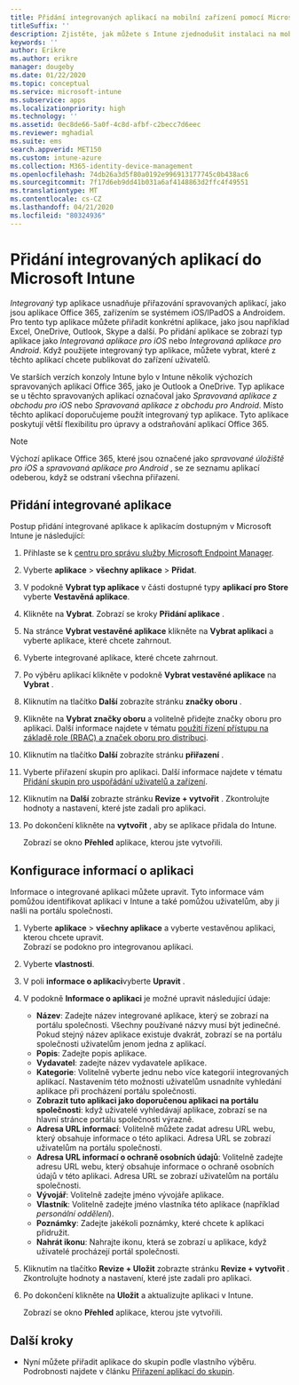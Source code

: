 ```yaml
---
title: Přidání integrovaných aplikací na mobilní zařízení pomocí Microsoft Intune
titleSuffix: ''
description: Zjistěte, jak můžete s Intune zjednodušit instalaci na mobilní zařízení s integrovanými aplikacemi.
keywords: ''
author: Erikre
ms.author: erikre
manager: dougeby
ms.date: 01/22/2020
ms.topic: conceptual
ms.service: microsoft-intune
ms.subservice: apps
ms.localizationpriority: high
ms.technology: ''
ms.assetid: 0ec8de66-5a0f-4c8d-afbf-c2becc7d6eec
ms.reviewer: mghadial
ms.suite: ems
search.appverid: MET150
ms.custom: intune-azure
ms.collection: M365-identity-device-management
ms.openlocfilehash: 74db26a3d5f80a0192e996913177745c0b438ac6
ms.sourcegitcommit: 7f17d6eb9dd41b031a6af4148863d2ffc4f49551
ms.translationtype: MT
ms.contentlocale: cs-CZ
ms.lasthandoff: 04/21/2020
ms.locfileid: "80324936"
---
```

# <a name="add-built-in-apps-to-microsoft-intune"></a>Přidání integrovaných aplikací do Microsoft Intune

*Integrovaný* typ aplikace usnadňuje přiřazování spravovaných aplikací, jako jsou aplikace Office 365, zařízením se systémem iOS/IPadOS a Androidem. Pro tento typ aplikace můžete přiřadit konkrétní aplikace, jako jsou například Excel, OneDrive, Outlook, Skype a další. Po přidání aplikace se zobrazí typ aplikace jako *Integrovaná aplikace pro iOS* nebo *Integrovaná aplikace pro Android*. Když použijete integrovaný typ aplikace, můžete vybrat, které z těchto aplikací chcete publikovat do zařízení uživatelů.

Ve starších verzích konzoly Intune bylo v Intune několik výchozích spravovaných aplikací Office 365, jako je Outlook a OneDrive. Typ aplikace se u těchto spravovaných aplikací označoval jako *Spravovaná aplikace z obchodu pro iOS* nebo *Spravovaná aplikace z obchodu pro Android*. Místo těchto aplikací doporučujeme použít integrovaný typ aplikace. Tyto aplikace poskytují větší flexibilitu pro úpravy a odstraňování aplikací Office 365.

>[!NOTE]
>Výchozí aplikace Office 365, které jsou označené jako *spravované úložiště pro iOS* a *spravovaná aplikace pro Android* , se ze seznamu aplikací odeberou, když se odstraní všechna přiřazení.

## <a name="add-a-built-in-app"></a>Přidání integrované aplikace

Postup přidání integrované aplikace k aplikacím dostupným v Microsoft Intune je následující:
1. Přihlaste se k [centru pro správu služby Microsoft Endpoint Manager](https://go.microsoft.com/fwlink/?linkid=2109431).
2. Vyberte **aplikace** > **všechny aplikace** > **Přidat**.
3. V podokně **Vybrat typ aplikace** v části dostupné typy **aplikací pro Store** vyberte **Vestavěná aplikace**.
4. Klikněte na **Vybrat**. Zobrazí se kroky **Přidání aplikace** .
5. Na stránce **Vybrat vestavěné aplikace** klikněte na **Vybrat aplikaci** a vyberte aplikace, které chcete zahrnout.
6. Vyberte integrované aplikace, které chcete zahrnout. 
7. Po výběru aplikací klikněte v podokně **Vybrat vestavěné aplikace** na **Vybrat** .
8. Kliknutím na tlačítko **Další** zobrazíte stránku **značky oboru** .
9. Klikněte na **Vybrat značky oboru** a volitelně přidejte značky oboru pro aplikaci. Další informace najdete v tématu [použití řízení přístupu na základě role (RBAC) a značek oboru pro distribuci](../fundamentals/scope-tags.md).
10. Kliknutím na tlačítko **Další** zobrazíte stránku **přiřazení** .
11. Vyberte přiřazení skupin pro aplikaci. Další informace najdete v tématu [Přidání skupin pro uspořádání uživatelů a zařízení](../fundamentals/groups-add.md). 
12. Kliknutím na **Další** zobrazte stránku **Revize + vytvořit** . Zkontrolujte hodnoty a nastavení, které jste zadali pro aplikaci.
13. Po dokončení klikněte na **vytvořit** , aby se aplikace přidala do Intune.

    Zobrazí se okno **Přehled** aplikace, kterou jste vytvořili.

## <a name="configure-app-information"></a>Konfigurace informací o aplikaci

Informace o integrované aplikaci můžete upravit. Tyto informace vám pomůžou identifikovat aplikaci v Intune a také pomůžou uživatelům, aby ji našli na portálu společnosti.
1. Vyberte **aplikace** > **všechny aplikace** a vyberte vestavěnou aplikaci, kterou chcete upravit.  
   Zobrazí se podokno pro integrovanou aplikaci.
2. Vyberte **vlastnosti**.
3. V poli **informace o aplikaci**vyberte **Upravit** .
4. V podokně **Informace o aplikaci** je možné upravit následující údaje:
    - **Název**: Zadejte název integrované aplikace, který se zobrazí na portálu společnosti. Všechny používané názvy musí být jedinečné. Pokud stejný název aplikace existuje dvakrát, zobrazí se na portálu společnosti uživatelům jenom jedna z aplikací.
    - **Popis**: Zadejte popis aplikace. 
    - **Vydavatel**: zadejte název vydavatele aplikace.
    - **Kategorie**: Volitelně vyberte jednu nebo více kategorií integrovaných aplikací. Nastavením této možnosti uživatelům usnadníte vyhledání aplikace při procházení portálu společnosti.
    - **Zobrazit tuto aplikaci jako doporučenou aplikaci na portálu společnosti**: když uživatelé vyhledávají aplikace, zobrazí se na hlavní stránce portálu společnosti výrazně.
    - **Adresa URL informací**: Volitelně můžete zadat adresu URL webu, který obsahuje informace o této aplikaci. Adresa URL se zobrazí uživatelům na portálu společnosti.
    - **Adresa URL informací o ochraně osobních údajů**: Volitelně zadejte adresu URL webu, který obsahuje informace o ochraně osobních údajů v této aplikaci. Adresa URL se zobrazí uživatelům na portálu společnosti.
    - **Vývojář**: Volitelně zadejte jméno vývojáře aplikace.
    - **Vlastník**: Volitelně zadejte jméno vlastníka této aplikace (například *personální oddělení*).
    - **Poznámky**: Zadejte jakékoli poznámky, které chcete k aplikaci přidružit.
    - **Nahrát ikonu**: Nahrajte ikonu, která se zobrazí u aplikace, když uživatelé procházejí portál společnosti.
5. Kliknutím na tlačítko **Revize + Uložit** zobrazte stránku **Revize + vytvořit** . Zkontrolujte hodnoty a nastavení, které jste zadali pro aplikaci.
13. Po dokončení klikněte na **Uložit** a aktualizujte aplikaci v Intune.

    Zobrazí se okno **Přehled** aplikace, kterou jste vytvořili.

## <a name="next-steps"></a>Další kroky

- Nyní můžete přiřadit aplikace do skupin podle vlastního výběru. Podrobnosti najdete v článku [Přiřazení aplikací do skupin](apps-deploy.md).
